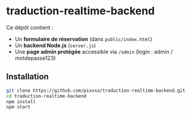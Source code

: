 # traduction-realtime-backend

Ce dépôt contient :
- Un **formulaire de réservation** (dans `public/index.html`)
- Un **backend Node.js** (`server.js`)
- Une **page admin protégée** accessible via `/admin` (login : admin / motdepasse123)

## Installation

```bash
git clone https://github.com/pixxso/traduction-realtime-backend.git
cd traduction-realtime-backend
npm install
npm start
